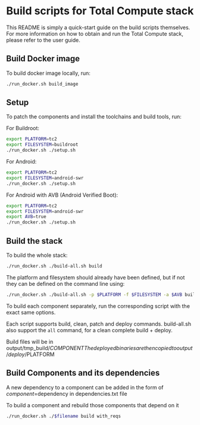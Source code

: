 Build scripts for Total Compute stack
=====================================

This README is simply a quick-start guide on the build scripts themselves. For more
information on how to obtain and run the Total Compute stack, please refer to
the user guide.

Build Docker image
------------------

To build docker image locally, run:
```sh
./run_docker.sh build_image
```

Setup
-----

To patch the components and install the toolchains and build tools, run:

For Buildroot:
```sh
export PLATFORM=tc2
export FILESYSTEM=buildroot
./run_docker.sh ./setup.sh
```

For Android:
```sh
export PLATFORM=tc2
export FILESYSTEM=android-swr
./run_docker.sh ./setup.sh
```

For Android with AVB (Android Verified Boot):
```sh
export PLATFORM=tc2
export FILESYSTEM=android-swr
export AVB=true
./run_docker.sh ./setup.sh
```

Build the stack
---------------

To build the whole stack:
```sh
./run_docker.sh ./build-all.sh build
```

The platform and filesystem should already have been defined, but if not they can be defined on the command line using:
```sh
./run_docker.sh ./build-all.sh -p $PLATFORM -f $FILESYSTEM -a $AVB build
```

To build each component separately, run the corresponding script with the exact
same options.

Each script supports build, clean, patch and deploy commands.
build-all.sh also support the `all` command, for a clean complete build +
deploy.

Build files will be in output/tmp_build/$COMPONENT
The deployed binaries are then copied to output/deploy/$PLATFORM


Build Components and its dependencies
-------------------------------------

A new dependency to a component can be added in the form of $component=$dependency in dependencies.txt file

To build a component and rebuild those components that depend on it
```sh
./run_docker.sh ./$filename build with_reqs
```
